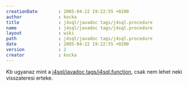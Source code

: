 ```yaml
---
creationDate        : 2005-04-22 19:22:55 +0200 
author              : kocka 
title               : j4sql/javadoc tags/j4sql.procedure 
name                : j4sql/javadoc tags/j4sql.procedure 
layout              : wiki 
path                : j4sql/javadoc tags/j4sql.procedure 
date                : 2005-04-22 19:22:55 +0200 
version             : 2 
creator             : kocka 
---
```

Kb ugyanaz mint a [j4sql/javadoc tags/j4sql.function](../../j4sql/javadoc%20tags/j4sql.function.html), csak nem lehet neki visszateresi erteke.
